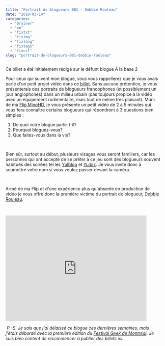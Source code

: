 ```yaml
---
title: "Portrait de blogueurs 001 - Debbie Rouleau"
date: "2010-03-14"
categories: 
  - "brainer"
  - "en"
  - "fixtxt"
  - "fiximg"
  - "fixlang"
  - "fixtags"
  - "fixurl"
slug: "portrait-de-blogueurs-001-debbie-rouleau"
---
```


Ce billet a été initialement rédigé sur le défunt blogue À la base 2

Pour ceux qui suivent mon blogue, vous vous rappellerez que je vous avais parlé d'un petit projet vidéo dans ce [billet](https://fred.dev/portraits-de-blogueurs-et-blogueuses/ "Billet présentant l'idée du portrait de blogueurs"). Sans aucune prétention, je vous présenterais des portraits de blogueurs francophones (et possiblement un jour anglophones) dans un milieu urbain (pas toujours propice à la vidéo avec un équipement rudimentaire, mais tout de même très plaisant). Muni de ma [Flip MinoHD](https://www.theflip.com/en-us/Products/mino.aspx "Site Web de la Flip Mino HD"), je vous présente un petit vidéo de 2 à 5 minutes qui vous fera connaître certains blogueurs qui répondront à 3 questions bien simples :

1. De quoi votre blogue parle-t-il?
2. Pourquoi bloguez-vous?
3. Que faites-vous dans la vie?

 

Bien sûr, surtout au début, plusieurs visages vous seront familiers, car les personnes qui ont accepté de se prêter à ce jeu sont des blogueurs souvent habitués des soirées tel les [Yulblog](https://yulblog.org/fr "Site Web du Yulblog") et [Yulbiz](https://yulbiz.org/ "Site Web du Yulbiz"). Je vous invite donc à soumettre votre nom si vous voulez passer devant la caméra.

 

Armé de ma Flip et d'une expérience plus qu'absente en production de vidéo je vous offre donc la première victime du portrait de blogueur, [Debbie Rouleau](https://sekhmetdesign.thegeekcartel.com/blogue/ "Blogue de Debbie Rouleau").

 

<iframe width="459" height="344" src="https://www.youtube.com/embed/Sz1mzVldjH8?feature=oembed" frameborder="0" allowfullscreen></iframe>

 _P.-S. Je sais que j'ai délaissé ce blogue ces dernières semaines, mais j'étais débordé avec la première édition du [Festival Geek de Montréal](https://geekfestmtl.com/ "Site Web du Festival Geek de Montréal"). Je suis bien content de recommencer à publier des billets ici._
